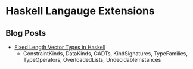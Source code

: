 # Haskell Langauge Extensions
## Blog Posts
- [Fixed Length Vector Types in Haskell](http://blog.jle.im/entry/fixed-length-vector-types-in-haskell-2015)
  - ConstraintKinds, DataKinds, GADTs, KindSignatures, TypeFamilies, TypeOperators, OverloadedLists, UndecidableInstances
